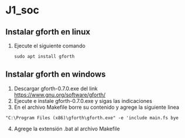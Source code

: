 # J1_soc

## Instalar gforth en linux

1. Ejecute el siguiente comando 

    `sudo apt install gforth`

## Instalar gforth en windows

1. Descargar gforth-0.7.0.exe del link https://www.gnu.org/software/gforth/
2. Ejecute e instale gforth-0.7.0.exe y sigas las indicaciones 
3. En el archivo Makefile borre su contenido y   agrege la siguiente linea
  
  `"C:\Program Files (x86)\gforth\gforth.exe" -e 'include main.fs bye`
  
4. Agrege la extensión .bat al archivo Makefile

